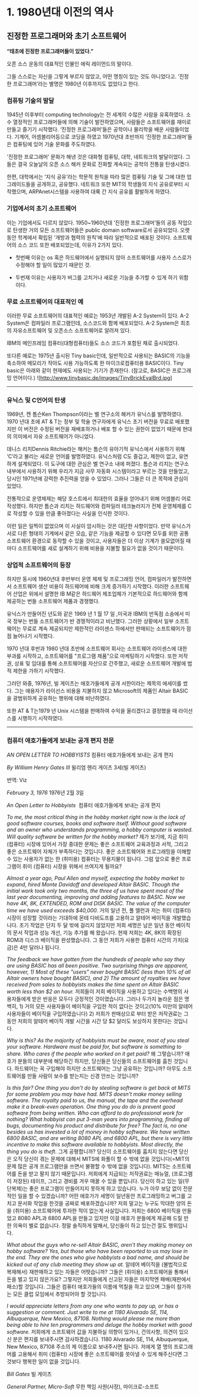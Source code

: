 # 1. 1980년대 이전의 역사

## 진정한 프로그래머와 초기 소프트웨어

__“태초에 진정한 프로그래머들이 있었다.”__

오픈 소스 운동의 대표적인 인물인 에릭 레이먼드의 말이다.

그들 스스로는 자신을 그렇게 부르지 않았고, 어떤 명칭이 있는 것도 아니었다고. 
‘진정한 프로그래머’라는 별명은 1980년 이후까지도 없었다고 한다.

### 컴퓨팅 기술의 발달
1945년 이후부터 computing technology는 전 세계의 수많은 사람을 유혹하였다. 소수 열정적인 프로그래머들에 의해 기술이 발전하였으며, 사람들은
소프트웨어를 재미로 만들고 즐기기 시작했다. 
‘진정한 프로그래머’들은 공학이나 물리학을 배운 사람들이었다.
기계어, 어셈블리어등으로 코딩을 하였고 1970년대 초반까지 ‘진정한 프로그래머’들은 컴퓨팅에 있어 기술 문화를 주도하였다. 

'진정한 프로그래머’ 문화가 해낸 것은 대화형 컴퓨팅, 대학, 네트워크의 발달이었다. 
그들은 결국 오늘날의 오픈 소스 해커 문화로 진화할 계속되는 공학의 전통을 탄생시켰다.

한편, 대학에서는 ‘지식 공유’라는 학문적 원칙을 따라 많은 컴퓨팅 기술 및 그에 대한 업그레이드들을 공개하고, 공유했다. 
네트워크 또한 MIT의 학생들의 지식 공유로부터 시작했으며, ARPAnet시스템을 사용하여 대륙 간 지식 공유를 활발하게 하였다.

### 기업에서의 초기 소프트웨어
이는 기업에서도 다르지 않았다.
1950~1960년대 ‘진정한 프로그래머’들의 공동 작업으로 탄생한 거의 모든 소프트웨어들은 public domain software로서 공유되었다. 
오랫동안 학계에서 확립된 ‘개방과 협력의 원칙’에 따라 일반적으로 배포된 것이다. 소프트웨어의 소스 코드 또한 배포되었는데, 이유가 2가지 있다.

* 첫번째 이유는 os 혹은 하드웨어에서 실행되지 않아 소프트웨어를 사용자 스스로가 수정해야 할 일이 많았기 때문인 것.

* 두번재 이유는 사용자가 버그를 고치거나 새로운 기능을 추가할 수 있게 하기 위함이다.

### 무료 소프트웨어의 대표적인 예
이러한 무료 소프트웨어의 대표적인 예로는 1953년 개발된 A-2 System이 있다. 
A-2 System은 컴파일러 프로그램인데, 소스코드와 함께 배포되었다. 
A-2 System은 최초의 자유소프트웨어 및 오픈소스 소프트웨어로 알려져 있다.

IBM의 메인프레임 컴퓨터(대형컴퓨터)들도 소스 코드가 포함된 채로 출시되었다.

또다른 예로는 1975년 출시된 Tiny basic인데, 일반적으로 사용되는 BASIC의 기능을 축소하여 메모리가 작아도 사용 가능하도록 한 마이크로컴퓨터용 BASIC이다. 
Tiny basic은 아래와 같이 현재에도 사용되는 기기가 존재한다. (참고로, BASIC은 프로그래밍 언어이다.)
![http://www.tinybasic.de/images/TinyBrickEvalBrd.jpg]

---------------------------------------------------------------------------

### 유닉스 및 C언어의 탄생
1969년, 켄 톰슨Ken Thompson이라는 벨 연구소의 해커가 유닉스를 발명하였다.
1970 년대 초에 AT & T는 정부 및 학술 연구자에게 유닉스 초기 버전을 무료로 배포했지만 이 버전은 수정된 버전을 재배포하거나 배포 할 수 있는 권한이 없었기 때문에 현대의 의미에서 자유 소프트웨어가 아니었다.

데니스 리치Dennis Ritchie라는 해커는 톰슨의 유아기적 유닉스에서 사용하기 위해 ‘C’라고 불리는 새로운 언어를 발명하였다.
유닉스처럼 C도 즐겁고, 제한이 없고, 유연하게 설계되었다. 이 도구에 대한 관심은 벨 연구소 내에 퍼졌다.
톰슨과 리치는 연구소 내부에서 사용하기 위해 우리가 지금 사무 자동화 시스템이라고 부르는 것을 만들었고, 당시인 1971년에 강력한 추진력을 얻을 수 있었다.
그러나 그들은 더 큰 목적에 관심이 있었다.

전통적으로 운영체제는 해당 호스트에서 최대한의 효율을 얻어내기 위해 어셈블리 어로 작성했다.
하지만 톰슨과 리치는 하드웨어와 컴파일러 테크놀러지가 전체 운영체제를 C로 작성할 수 있을 만큼 좋아졌다는 사실을 인식한 것이다.

이런 일은 일찍이 없었으며 이 사실이 암시하는 것은 대단한 사항이었다. 만약 유닉스가 서로 다른 형태의 기계에서 같은 모습, 같은 기능을 제공할 수 있다면 모두를 위한 공통 소프트웨어 환경으로 동작할 수 있을 것이고, 사용자들은 더 이상 기계가 쓸모없어질 때마다 소프트웨어를 새로 설계하기
위해 비용을 지불할 필요가 없을 것이기 때문이다. 

### 상업적 소프트웨어의 등장
하지만 동시에 1960년대 후반부터 운영 체제 및 프로그래밍 언어, 컴파일러가 발전하면서 소프트웨어 생산 비용이 하드웨어에 비해 크게 증가하기 시작했다. 이러한 소프트웨어 산업은 위에서 설명한 IB M같은 하드웨어 제조업체가 기본적으로 하드웨어와 함께 제공하는 번들 소프트웨어 제품과 경쟁했다.

유닉스가 만들어진 년도와 같은 1969 년 1 월 17 일 ,미국과 IBM의 반독점 소송에서 미국 정부는 번들 소프트웨어가 반 경쟁적이라고 비난했다.
그러한 상황에서 일부 소프트웨어는 무료로 계속 제공되지만 제한적인 라이센스 하에서만 판매되는 소프트웨어가 점점 늘어나기 시작했다.

1970 년대 후반과 1980 년대 초반에 소프트웨어 회사는 소프트웨어 라이센스에 대한 부과를 시작하고, 소프트웨어를 "프로그램 제품"으로 마케팅하기 시작했다. 또한 저작권, 상표 및 임대를 통해 소프트웨어를 자산으로 간주했고, 새로운 소프트웨어 개발에 법적 제한을 가하기 시작했다.

그러던 와중, 1976년, 빌 게이츠는 애호가들에게 공개 서한이라는 제목의 에세이를 썼다. 
그는 애용자가 라이선스 비용을 지불하지 않고 Microsoft의 제품인 Altair BASIC을 광범위하게 공유하는 행위에 대해 비난하였다.

또한 AT & T는1979 년 Unix 시스템을 판매하여 수익을 올리겠다고 결정했을 때 라이선스를 시행하기 시작하였다.

------------------------------------------------------------------------------------------------

### 컴퓨터 애호가들에게 보내는 공개 편지 전문

*AN OPEN LETTER TO HOBBYISTS*
컴퓨터 애호가들에게 보내는 공개 편지


*By William Henry Gates III*
윌리엄 헨리 게이츠 3세(빌 게이츠)


번역: Viz


*February 3, 1976*
1976년 2월 3일


*An Open Letter to Hobbyists* 
컴퓨터 애호가들에게 보내는 공개 편지



*To me, the most critical
thing in the hobby market right now is the lack of good software courses, books
and software itself. Without good software and an owner who understands
programming, a hobby computer is wasted. Will quality software be written for
the hobby market?*
제가 보기에, 지금 취미 (컴퓨터) 시장에 있어서 가장 중대한 문제는 좋은 소프트웨어 교육과정과 서적, 그리고 좋은 소프트웨어 자체가 부족하다는 것입니다. 좋은 소프트웨어와 프로그래밍을 이해할 수 있는 사용자가 없는 한 (취미용) 컴퓨터는 무용지물이 됩니다. 그럼 앞으로 좋은 프로그램이 취미 (컴퓨터) 시장을 위해서 쓰여지게 될까요?



*Almost a year ago, Paul Allen
and myself, expecting the hobby market to expand, hired Monte Davidoff and
developed Altair BASIC. Though the initial work took only two months, the three
of us have spent most of the last year documenting, improving and adding
features to BASIC. Now we have 4K, 8K, EXTENDED, ROM and DISK BASIC. The value
of the computer time we have used exceeds $40,000.*
거의 일년 전, 폴 엘런과 저는 취미 (컴퓨터) 시장이 성장할 것이라는 기대하에 몬테 다비도프를 고용하고 알테어 베이직을 개발했습니다. 초기 작업은 단지 두 달 밖에 걸리지 않았지만 저희 세명은 남은 일년 동안 베이직의 문서 작업과 성능 개선, 기능 추가를 해 왔습니다. 현재 저희는 4K, 8K의 확장된 ROM과 디스크 베이직을 완성했습니다. 그 동안 저희가 사용한 컴퓨터 시간의 가치(요금)은 4만 달러나 됩니다.



*The feedback we have gotten
from the hundreds of people who say they are using BASIC has all been positive.
Two surprising things are apparent, however, 1) Most of these "users"
never bought BASIC (less than 10% of all Altair owners have bought BASIC), and
2) The amount of royalties we have received from sales to hobbyists makes the
time spent on Altair BASIC worth less than $2 an hour.*
저희들이 저희 베이직을 사용하고 있다는 수백명의 사용자들에게 받은 반응은 모두다 긍정적인 것이였습니다. 그러나 두가지 놀라운 점은 명백히, 1) 거의 모든 사용자들이 베이직을 구입한 적이 없다는 것이고(10% 미만의 알테어 사용자들이 베이직을 구입하였습니다) 2) 저희가 판매상으로 부터 받은 저작권료는 그동안 저희의 알테어 베이직 개발 시간을 시간 당 $2 달러도 보상하지 못한다는 것입니다.



*Why is this? As the majority
of hobbyists must be aware, most of you steal your software. Hardware must be
paid for, but software is something to share. Who cares if the people who
worked on it get paid?*
왜 그렇습니까? 애호가 분들의 대부분에 해당하긴 하지만, 당신들은 당신들의 소프트웨어를 훔친 것입니다. 하드웨어는 꼭 구입해야 하지만 소프트웨어는 그냥 공유하는 것입니까? 아무도 소프트웨어를 만들 사람이 보수를 받는지는 신경 안쓰는 것입니까?



*Is this fair? One thing you
don't do by stealing software is get back at MITS for some problem you may have
had. MITS doesn't make money selling software. The royalty paid to us, the
manual, the tape and the overhead make it a break-even operation. One thing you
do do is prevent good software from being written. Who can afford to do
professional work for nothing? What hobbyist can put 3-man years into
programming, finding all bugs, documenting his product and distribute for free?
The fact is, no one besides us has invested a lot of money in hobby software.
We have written 6800 BASIC, and are writing 8080 APL and 6800 APL, but there is
very little incentive to make this software available to hobbyists. Most
directly, the thing you do is theft.*
그게 공평합니까? 당신이 소프트웨어를 훔치지 않는다면 당신은 오직 당신이 겪는 문제에 대해서 MITS에 화풀이 할 수 밖에 없을 것입니다(=MIT의 문제 많은 공개 프로그램만을 쓰면서 불평할 수 밖에 없을 것입니다). MITS는 소프트웨어를 돈을 받고 팔지 않기 때문입니다. 저희에게 지급되는 저작권료는 매뉴얼, (프로그램이 저장된) 테이프, 그리고 경비를 겨우 매꿀 수 있을 뿐입니다. 당신이 하고 있는 일(무단복제)는 좋은 프로그램이 만들어지지 못하게 하고 있습니다. 누가 아무 보답 없이 전문적인 일을 할 수 있겠습니까? 어떤 애호가가 세명이 일년동안 프로그래밍하고 버그를 고치고 문서화 작업을 한것을 공짜로 배포하겠습니까? 저희 말고는 누구도 막대한 양의 돈을 (취미용) 소프트웨어에 투자한 적이 없는게 사실입니다. 저희는 6800 베이직을 만들었고 8080 APL과 6800 APL을 만들고 있지만 이걸 애호가 분들에게 제공해 드릴 만한 의욕이 별로 없습니다. 정말 솔직하게 말해서, 당신들이 하고 있는건 절도 행위입니다.



*What about the guys who
re-sell Altair BASIC, aren't they making money on hobby software? Yes, but
those who have been reported to us may lose in the end. They are the ones who
give hobbyists a bad name, and should be kicked out of any club meeting they
show up at.*
알테어 베이직을 (불법적으로 복재해서) 재판매하고 있는 자들은 어떳습니까? 그들은 (취미용) 소프트웨어을 통해서 돈을 벌고 있지 않은가요? 그렇지만 저희들에게 신고된 자들은 마지막엔 패배(재판에서 패소)할 것입니다. 그들은 컴퓨터 애호가들의 이름에 먹칠을 하고 있으며 그들이 참가하는 모든 클럽 모임에서 추방되어야 할 것입니다.



*I would appreciate letters
from any one who wants to pay up, or has a suggestion or comment. Just write to
me at 1180 Alvarado SE, 114, Albuquerque, New Mexico, 87108. Nothing would
please me more than being able to hire ten programmers and deluge the hobby
market with good software.*
저희에게 소프트웨어 값을 지불하실 의향이 있거나, 건의사항, 의견이 있으신 분은 편지를 보내주시면 감사하겠습니다.
1180 Alvarado SE, 114, Albuquerque, New Mexico, 87108 주소의 제 이름으로 보내주시면 됩니다. 저에게 열 명의 프로그래머를 고용해서 취미 (컴퓨터) 시장에 좋은 소프트웨어를 쏫아낼 수 있게 해주신다면 그 것보다 행복한 일이 없을 것입니다.



*Bill Gates*
빌 게이츠



*General Partner, Micro-Soft*
무한 책임 사원(사장), 마이크로-소프트


